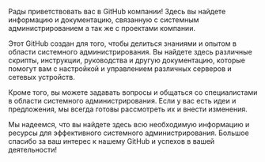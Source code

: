 

Рады приветствовать вас в GitHub компании! Здесь вы найдете информацию и документацию, связанную с системным администрированием а так же с проектами компании.

Этот GitHub создан для того, чтобы делиться знаниями и опытом в области системного администрирования. Вы найдете здесь различные скрипты, инструкции, руководства и другую документацию, которые помогут вам с настройкой и управлением различных серверов и сетевых устройств.

Кроме того, вы можете задавать вопросы и общаться со специалистами в области системного администрирования. Если у вас есть идеи и предложения, мы всегда готовы рассмотреть их и внести изменения.

Мы надеемся, что вы найдете здесь всю необходимую информацию и ресурсы для эффективного системного администрирования. Большое спасибо за ваш интерес к нашему GitHub и успехов в вашей деятельности!
